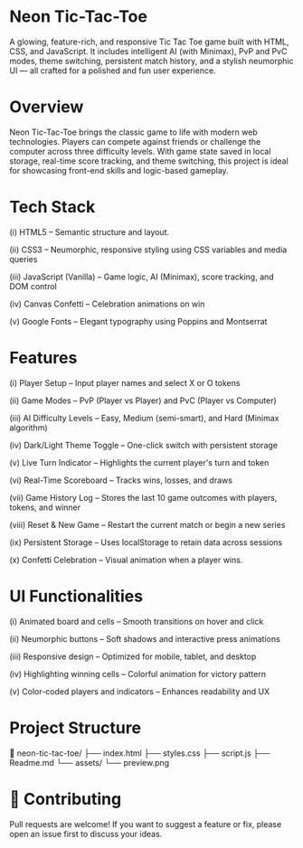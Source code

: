 # Neon Tic-Tac-Toe

 A glowing, feature-rich, and responsive Tic Tac Toe game built with HTML, CSS, and JavaScript.
  It includes intelligent AI (with Minimax), PvP and PvC modes, theme switching, persistent match history, and a stylish neumorphic UI — all crafted for a polished and fun user experience.


#  Overview

  Neon Tic-Tac-Toe brings the classic game to life with modern web technologies. Players can compete against friends or challenge the computer across three difficulty levels. With game state saved in local storage, real-time score tracking, and theme switching, this project is ideal for showcasing front-end skills and logic-based gameplay.


# Tech Stack

(i) HTML5 – Semantic structure and layout.

(ii) CSS3 – Neumorphic, responsive styling using CSS variables and media queries

(iii) JavaScript (Vanilla) – Game logic, AI (Minimax), score tracking, and DOM control

(iv) Canvas Confetti – Celebration animations on win

(v) Google Fonts – Elegant typography using Poppins and Montserrat



# Features
(i) Player Setup – Input player names and select X or O tokens

(ii) Game Modes – PvP (Player vs Player) and PvC (Player vs Computer)

(iii) AI Difficulty Levels – Easy, Medium (semi-smart), and Hard (Minimax algorithm)

(iv) Dark/Light Theme Toggle – One-click switch with persistent storage

(v) Live Turn Indicator – Highlights the current player's turn and token

(vi) Real-Time Scoreboard – Tracks wins, losses, and draws

(vii) Game History Log – Stores the last 10 game outcomes with players, tokens, and winner

(viii) Reset & New Game – Restart the current match or begin a new series

(ix) Persistent Storage – Uses localStorage to retain data across sessions

(x) Confetti Celebration – Visual animation when a player wins.



# UI Functionalities

(i) Animated board and cells – Smooth transitions on hover and click

(ii) Neumorphic buttons – Soft shadows and interactive press animations

(iii) Responsive design – Optimized for mobile, tablet, and desktop

(iv) Highlighting winning cells – Colorful animation for victory pattern

(v) Color-coded players and indicators – Enhances readability and UX


# Project Structure


📁 neon-tic-tac-toe/
├── index.html
├── styles.css
├── script.js
├── Readme.md
└── assets/
    └── preview.png

   


# 🤝 Contributing

Pull requests are welcome! If you want to suggest a feature or fix, please open an issue first to discuss your ideas.